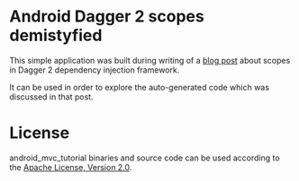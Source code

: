 # Android Dagger 2 scopes demistyfied

This simple application was built during writing of a [blog post](http://www.techyourchance.com/dagger-2-scopes-demystified) about scopes in Dagger 2 dependency injection framework. 

It can be used in order to explore the auto-generated code which was discussed in that post.

# License

android_mvc_tutorial binaries and source code can be used according to the [Apache License, Version 2.0](http://www.apache.org/licenses/LICENSE-2.0).

